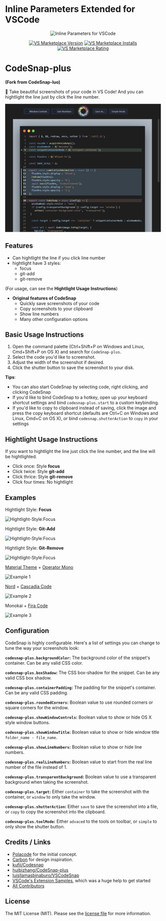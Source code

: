 # Inline Parameters Extended for VSCode

<p align="center">
  <img src="https://raw.githubusercontent.com/RobertOstermann/vscode-inline-parameters/master/images/icon.png" alt="Inline Parameters for VSCode">
</p>

<p align="center">
  <a href="https://marketplace.visualstudio.com/items?itemName=RobertOstermann.inline-parameters-extended"><img src="https://vsmarketplacebadge.apphb.com/version-short/RobertOstermann.inline-parameters-extended.svg" alt="VS Marketplace Version"></a>
  <a href="https://marketplace.visualstudio.com/items?itemName=RobertOstermann.inline-parameters-extended"><img src="https://vsmarketplacebadge.apphb.com/installs-short/RobertOstermann.inline-parameters-extended.svg" alt="VS Marketplace Installs"></a>
  <a href="https://marketplace.visualstudio.com/items?itemName=RobertOstermann.inline-parameters-extended"><img src="https://vsmarketplacebadge.apphb.com/rating-short/RobertOstermann.inline-parameters-extended.svg" alt="VS Marketplace Rating"></a>
</p>

# CodeSnap-plus

**(Fork from CodeSnap-luo)**

📸 Take beautiful screenshots of your code in VS Code!
And you can hightlight the line just by click the line number.

![UI](https://raw.githubusercontent.com/huibizhang/CodeSnap-plus/master/examples/ui.png)

## Features

- Can hightlight the line if you click line number
- hightlight have 3 styles:
  - focus
  - git-add
  - git-remove

(For usage, can see the **Hightlight Usage Instructions**)

- **Original features of CodeSnap**
  - Quickly save screenshots of your code
  - Copy screenshots to your clipboard
  - Show line numbers
  - Many other configuration options

## Basic Usage Instructions

1. Open the command palette (Ctrl+Shift+P on Windows and Linux, Cmd+Shift+P on OS X) and search for `CodeSnap-plus`.
2. Select the code you'd like to screenshot.
3. Adjust the width of the screenshot if desired.
4. Click the shutter button to save the screenshot to your disk.

**Tips**:

- You can also start CodeSnap by selecting code, right clicking, and clicking CodeSnap
- If you'd like to bind CodeSnap to a hotkey, open up your keyboard shortcut settings and bind `codesnap-plus.start` to a custom keybinding.
- If you'd like to copy to clipboard instead of saving, click the image and press the copy keyboard shortcut (defaults are Ctrl+C on Windows and Linux, Cmd+C on OS X), or bind `codesnap.shutterAction` to `copy` in your settings

## Hightlight Usage Instructions

If you want to hightlight the line just click the line number, and the line will be hightlighted.

- Click once: Style **focus**
- Click twice: Style **git-add**
- Click thrice: Style **git-remove**
- Click four times: No hightlight

## Examples

Hightlight Style: **Focus**

![Hightlight-Style:Focus](https://raw.githubusercontent.com/huibizhang/CodeSnap-plus/master/examples/hightlight-focus.png)

Hightlight Style: **Git-Add**

![Hightlight-Style:Focus](https://raw.githubusercontent.com/huibizhang/CodeSnap-plus/master/examples/hightlight-add.png)

Hightlight Style: **Git-Remove**

![Hightlight-Style:Focus](https://raw.githubusercontent.com/huibizhang/CodeSnap-plus/master/examples/hightlight-remove.png)

[Material Theme](https://marketplace.visualstudio.com/items?itemName=Equinusocio.vsc-material-theme) + [Operator Mono](https://www.typography.com/fonts/operator/styles/operatormono)

![Example 1](https://raw.githubusercontent.com/huibizhang/CodeSnap-plus/master/examples/material_operator-mono.png)

[Nord](https://github.com/arcticicestudio/nord-visual-studio-code) + [Cascadia Code](https://github.com/microsoft/cascadia-code)

![Example 2](https://raw.githubusercontent.com/huibizhang/CodeSnap-plus/master/examples/nord_cascadia-code.png)

Monokai + [Fira Code](https://github.com/tonsky/FiraCode)

![Example 3](https://raw.githubusercontent.com/huibizhang/CodeSnap-plus/master/examples/monokai_fira-code.png)

## Configuration

CodeSnap is highly configurable. Here's a list of settings you can change to tune the way your screenshots look:

**`codesnap-plus.backgroundColor`:** The background color of the snippet's container. Can be any valid CSS color.

**`codesnap-plus.boxShadow`:** The CSS box-shadow for the snippet. Can be any valid CSS box shadow.

**`codesnap-plus.containerPadding`:** The padding for the snippet's container. Can be any valid CSS padding.

**`codesnap-plus.roundedCorners`:** Boolean value to use rounded corners or square corners for the window.

**`codesnap-plus.showWindowControls`:** Boolean value to show or hide OS X style window buttons.

**`codesnap-plus.showWindowTitle`:** Boolean value to show or hide window title `folder_name - file_name`.

**`codesnap-plus.showLineNumbers`:** Boolean value to show or hide line numbers.

**`codesnap-plus.realLineNumbers`:** Boolean value to start from the real line number of the file instead of 1.

**`codesnap-plus.transparentBackground`:** Boolean value to use a transparent background when taking the screenshot.

**`codesnap-plus.target`:** Either `container` to take the screenshot with the container, or `window` to only take the window.

**`codesnap-plus.shutterAction`:** Either `save` to save the screenshot into a file, or `copy` to copy the screenshot into the clipboard.

**`codesnap-plus.toolMode`:** Either `advaced` to the tools on toolbar, or `simple` to only show the shutter button.

## Credits / Links

- [Polacode](https://github.com/octref/polacode) for the initial concept.
- [Carbon](https://carbon.now.sh) for design inspiration.
- [kufii/Codesnap](https://github.com/kufii/CodeSnap)
- [huibizhang/CodeSnap-plus](https://github.com/kufii/CodeSnap)
- [luisllamasbinaburo/VSCodeSnap](https://github.com/luisllamasbinaburo/VSCodeSnap)
- [VSCode's Extension Samples](https://github.com/microsoft/vscode-extension-samples/tree/master/decorator-sample), which was a huge help to get started
- [All Contributors](../../contributors)

## License

The MIT License (MIT). Please see the [license file](LICENSE.md) for more information.
